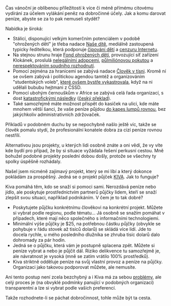 <!-- dcterms:identifier = riderweblog#266 -->
<!-- dcterms:title = Charita: komu darovat a pak nelitovat? -->
<!-- dcterms:abstract = Čas vánoční je oblíbenou příležitostí k více či méně přímému citovému vydírání za účelem vylákání peněz na dobročinné účely. Jak a komu darovat peníze, abyste se za to pak nemuseli stydět? -->
<!-- np9:categoryId = 2 -->
<!-- x4w:category = Lidé a jiná zvěř -->
<!-- np9:authorId = 1 -->
<!-- np9:authorEmail = michal.valasek@altairis.cz -->
<!-- dcterms:creator = Michal Altair Valášek -->
<!-- dcterms:created = 2011-12-21T03:42:26.93+01:00 -->
<!-- dcterms:dateAccepted = 2011-12-21T03:42:28.417+01:00 -->

Čas vánoční je oblíbenou příležitostí k více či méně přímému citovému vydírání za účelem vylákání peněz na dobročinné účely. Jak a komu darovat peníze, abyste se za to pak nemuseli stydět?

Nabídka je široká:

*   Stálicí, disponující velkým komerčním potenciálem v podobě "ohrožených dětí" je třeba nadace [Naše dítě](http://www.nasedite.cz/), mediálně zastoupená typicky ředitelkou, která podporuje [čipování dětí](http://ona.idnes.cz/ptejte-se-na-bezpecnost-deti-d19-/odpovedi.asp?t=BAUDYSOVA4) a [cenzuru Internetu](http://www.internethotline.cz/informace/faq.htm).
*   Na stejnou strunu hraje [Fond ohrožených dětí](http://www.fod.cz/), provozující síť zařízení Klokánek, proslulá [nelegálními adopcemi](http://www.mpsv.cz/cs/4300), [půlmiliónovou pokutou](http://aktualne.centrum.cz/domaci/kauzy/clanek.phtml?id=616907) a [nerespektováním soudního rozhodnutí](http://zpravy.idnes.cz/to-jsou-nase-deti-prou-se-dva-detske-domovy-o-sourozence-p2n-/domaci.aspx?c=A111124_1689851_pardubice-zpravy_meb).
*   Pomocí zejména za hranicemi se zabývá nadace [Člověk v tísni](http://www.clovekvtisni.cz/). Kromě ní se ovšem zabývá i politickou agendou tamtéž a organizováním "studentských voleb", [které ovšem bystře vykastrovala](http://zpravy.idnes.cz/studentske-volby-vzdaly-desitky-skol-rathovi-a-ministryni-se-nezdaly-koser-1vv-/studium.aspx?c=A100426_110039_studium_bar), když na ni udělali bububu hejtmani z ČSSD.
*   Pomocí ubohým černouškům v Africe se zabývá celá řada organizací, s dost [katastrofickými následky](http://www.spiegel.de/international/spiegel/0,1518,363663,00.html) ([český překlad](http://www.penize.cz/nezamestnanost/17513-africky-ekonom-prestante-uz-prosim-s-tou-pomoci!)).
*   Také samozřejmě máte možnost přispět do kasiček na ulici, kde máte mnohem větší šanci, že vaše peníze půjdou [do kapes lumpů rovnou](http://www.reflex.cz/clanek/stary-reflex-tema-reflexu/32526/do-kasicek-nedavejte.html), bez jakýchkoliv administrativních zdržovaček.  

Příkladů v podobném duchu by se nepochybně našlo ještě víc, takže se člověk pomalu stydí, že profesionální konatele dobra za cizí peníze rovnou nestřílí.

Alternativou jsou projekty, u kterých lidi osobně znáte a oni vědí, že vy víte kde bydlí pro případ, že by si situace vyžádala řešení perkusní cestou. Mně bohužel podobné projekty poslední dobou došly, protože se všechny ty spolky úspěšně rozhádaly.

Našel jsem nicméně zajímavý projekt, který se mi líbí a který dokonce pokládám za prospěšný. Jedná se o projekt půjček [KIVA](http://www.kiva.org/). Jak to funguje?

Kiva pomáhá těm, kdo se snaží si pomoci sami. Nerozdává peníze nebo jídlo, ale poskytuje prostřednictvím partnerů půjčky lidem, kteří se snaží zlepšit svou situaci, například podnikáním. V čem je to tak dobré?

*   Poskytujete půjčku konkrétnímu člověkovi na konkrétní projekt. Můžete si vybrat podle regionu, podle tématu… Já osobně se snažím pomáhat v případech, které mají něco společného s informačními technologiemi.
*   Minimální výše půjčky je $25, na potřebnou částku půjčky (obvykle se pohybuje v řádu stovek až tisíců dolarů) se skládá více lidí. Jde to docela rychle, u mého posledního dlužníka se zhruba tisíc dolarů dalo dohromady za pár hodin.
*   Jedná se o půjčku, která vám je postupně splacena zpět. Můžete si peníze vybrat a nebo je půjčit dál. Riziko delikvence tu samozřejmě je, ale návratnost je vysoká (mně se zatím vrátilo 100% prostředků).
*   Kiva striktně odděluje peníze na svůj vlastní provoz a peníze na půjčky. Organizaci jako takovou podporovat můžete, ale nemusíte.  

Ani tento postup není zcela bezchybný a i Kiva má za sebou [problémy](http://en.wikipedia.org/wiki/Kiva_(organization)#Issues), ale celý proces je (na obvyklé podmínky panující v podobných organizací) transparentní a lze si vybrat podle vašich preferencí.

Takže rozhodnete-li se páchat dobročinnost, tohle může být ta cesta.